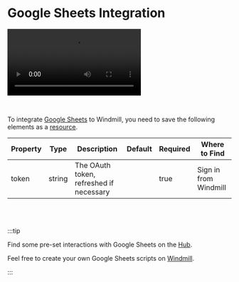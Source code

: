 # Google Sheets Integration

<video
    className="border-2 rounded-xl object-cover w-full h-full"
    autoPlay
    loop
    controls
    id="main-video"
    src="/videos/adding_gsheets_resource.mp4"
/>

<br/>

To integrate [Google Sheets](https://www.google.com/sheets/about/) to Windmill, you need to save the following elements as a [resource](../core_concepts/3_resources_and_types/index.md).

| Property | Type   | Description                             | Default | Required | Where to Find         |
| -------- | ------ | --------------------------------------- | ------- | -------- | --------------------- |
| token    | string | The OAuth token, refreshed if necessary |         | true     | Sign in from Windmill |

<br/><br/>

:::tip

Find some pre-set interactions with Google Sheets on the [Hub](https://hub.windmill.dev/integrations/gsheets).

Feel free to create your own Google Sheets scripts on [Windmill](../getting_started/00_how_to_use_windmill/index.mdx).

:::
